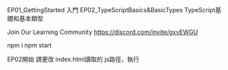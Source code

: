 EP01_GettingStarted                 入門
EP02_TypeScriptBasics&BasicTypes    TypeScript基礎和基本類型

Join Our Learning Community
https://discord.com/invite/gxvEWGU


npm i
npm start

EP02開始
請更改 index.html讀取的 js路徑，執行